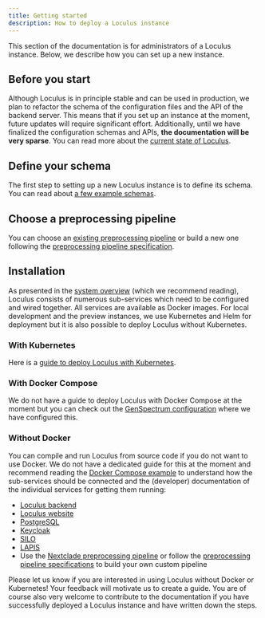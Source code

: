 ```yaml
---
title: Getting started
description: How to deploy a Loculus instance
---
```


This section of the documentation is for administrators of a Loculus instance. Below, we describe how you can set up a new instance.

## Before you start

Although Loculus is in principle stable and can be used in production, we plan to refactor the schema of the configuration files and the API of the backend server. This means that if you set up an instance at the moment, future updates will require significant effort. Additionally, until we have finalized the configuration schemas and APIs, **the documentation will be very sparse**. You can read more about the [current state of Loculus](../../introduction/current-state-and-roadmap).

## Define your schema

The first step to setting up a new Loculus instance is to define its schema. You can read about [a few example schemas](../schema-designs).

## Choose a preprocessing pipeline

You can choose an [existing preprocessing pipeline](../existing-preprocessing-pipelines) or build a new one following the [preprocessing pipeline specification](https://github.com/loculus-project/loculus/blob/main/preprocessing/specification.md).

## Installation

As presented in the [system overview](../../introduction/system-overview) (which we recommend reading), Loculus consists of numerous sub-services which need to be configured and wired together. All services are available as Docker images. For local development and the preview instances, we use Kubernetes and Helm for deployment but it is also possible to deploy Loculus without Kubernetes.

### With Kubernetes

Here is a [guide to deploy Loculus with Kubernetes](../setup-with-kubernetes).

### With Docker Compose

We do not have a guide to deploy Loculus with Docker Compose at the moment but you can check out the [GenSpectrum configuration](https://github.com/GenSpectrum/loculus-config) where we have configured this.

### Without Docker

You can compile and run Loculus from source code if you do not want to use Docker. We do not have a dedicated guide for this at the moment and recommend reading the [Docker Compose example](#with-docker-compose) to understand how the sub-services should be connected and the (developer) documentation of the individual services for getting them running:

- [Loculus backend](https://github.com/loculus-project/loculus/tree/main/backend)
- [Loculus website](https://github.com/loculus-project/loculus/tree/main/website)
- [PostgreSQL](https://www.postgresql.org/docs/)
- [Keycloak](https://www.keycloak.org/guides)
- [SILO](https://github.com/GenSpectrum/LAPIS-SILO)
- [LAPIS](https://github.com/GenSpectrum/LAPIS)
- Use the [Nextclade preprocessing pipeline](https://github.com/loculus-project/loculus/tree/main/preprocessing/nextclade) or follow the [preprocessing pipeline specifications](https://github.com/loculus-project/loculus/blob/main/preprocessing/specification.md) to build your own custom pipeline

Please let us know if you are interested in using Loculus without Docker or Kubernetes! Your feedback will motivate us to create a guide. You are of course also very welcome to contribute to the documentation if you have successfully deployed a Loculus instance and have written down the steps.
